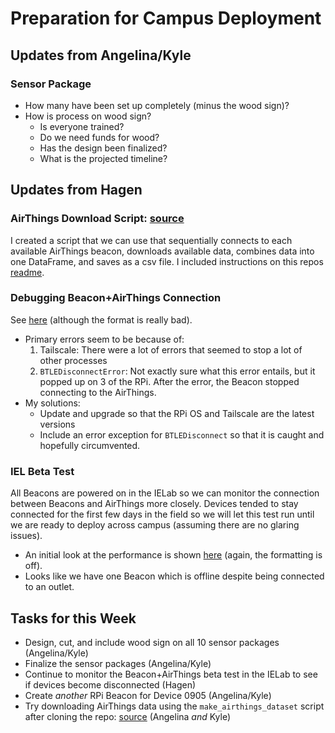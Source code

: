 # Preparation for Campus Deployment

## Updates from Angelina/Kyle

### Sensor Package
* How many have been set up completely (minus the wood sign)?
* How is process on wood sign?
  * Is everyone trained?
  * Do we need funds for wood?
  * Has the design been finalized?
  * What is the projected timeline?

## Updates from Hagen

### AirThings Download Script: [source](https://github.com/intelligent-environments-lab/bleed-orange-measure-iaq/blob/master/src/data/make_airthings_dataset.py)
I created a script that we can use that sequentially connects to each available AirThings beacon, downloads available data, combines data into one DataFrame, and saves as a csv file. I included instructions on this repos [readme](https://github.com/intelligent-environments-lab/bleed-orange-measure-iaq/blob/master/README.md).

### Debugging Beacon+AirThings Connection
See [here](https://github.com/intelligent-environments-lab/bleed-orange-measure-iaq/blob/master/notebooks/1.0.0-hef-ecj_beta-data_summary_and_exploration.ipynb) (although the format is really bad).
* Primary errors seem to be because of:
  1. Tailscale: There were a lot of errors that seemed to stop a lot of other processes
  2. `BTLEDisconnectError`: Not exactly sure what this error entails, but it popped up on 3 of the RPi. After the error, the Beacon stopped connecting to the AirThings. 
* My solutions:
  * Update and upgrade so that the RPi OS and Tailscale are the latest versions
  * Include an error exception for `BTLEDisconnect` so that it is caught and hopefully circumvented.

### IEL Beta Test
All Beacons are powered on in the IELab so we can monitor the connection between Beacons and AirThings more closely. Devices tended to stay connected for the first few days in the field so we will let this test run until we are ready to deploy across campus (assuming there are no glaring issues). 
* An initial look at the performance is shown [here](https://github.com/intelligent-environments-lab/bleed-orange-measure-iaq/blob/master/notebooks/1.1.0-hef-iel_beta-data_summary_and_exploration.ipynb) (again, the formatting is off).
* Looks like we have one Beacon which is offline despite being connected to an outlet. 

## Tasks for this Week
* Design, cut, and include wood sign on all 10 sensor packages (Angelina/Kyle)
* Finalize the sensor packages (Angelina/Kyle)
* Continue to monitor the Beacon+AirThings beta test in the IELab to see if devices become disconnected (Hagen)
* Create _another_ RPi Beacon for Device 0905 (Angelina/Kyle)
* Try downloading AirThings data using the `make_airthings_dataset` script after cloning the repo: [source](https://github.com/intelligent-environments-lab/bleed-orange-measure-iaq/blob/master/src/data/make_airthings_dataset.py) (Angelina _and_ Kyle)
